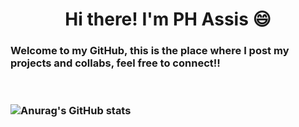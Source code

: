 <h1 align='center'> Hi there! I'm PH Assis &#128516;
<h3> Welcome to my GitHub, this is the place where I post my projects and collabs, feel free to connect!!<br/>
<br/>
<br/>

![Anurag's GitHub stats](https://github-readme-stats-sigma-five.vercel.app/api?username=imphassis&show_icons=true)
